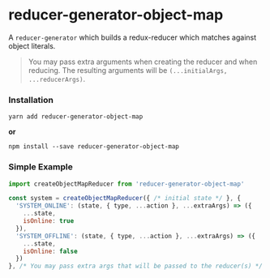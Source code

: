 # reducer-generator-object-map

A `reducer-generator` which builds a redux-reducer which matches against 
object literals.

> You may pass extra arguments when creating the reducer and when reducing. 
> The resulting arguments will be `(...initialArgs, ...reducerArgs)`.

### Installation

```
yarn add reducer-generator-object-map
```

**or**

```
npm install --save reducer-generator-object-map
```

### Simple Example

```js
import createObjectMapReducer from 'reducer-generator-object-map'

const system = createObjectMapReducer({ /* initial state */ }, {
  'SYSTEM_ONLINE': (state, { type, ...action }, ...extraArgs) => ({
    ...state,
    isOnline: true
  }),
  'SYSTEM_OFFLINE': (state, { type, ...action }, ...extraArgs) => ({
    ...state,
    isOnline: false
  })
}, /* You may pass extra args that will be passed to the reducer(s) */ )
```